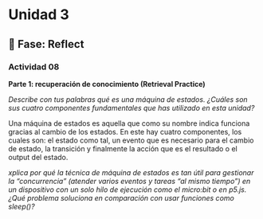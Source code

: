 # Unidad 3


## 🤔 Fase: Reflect

### Actividad 08

**Parte 1: recuperación de conocimiento (Retrieval Practice)**

*Describe con tus palabras qué es una máquina de estados. ¿Cuáles son sus cuatro componentes fundamentales que has utilizado en esta unidad?*

Una máquina de estados es aquella que como su nombre indica funciona gracias al cambio de los estados. En este hay cuatro componentes, los cuales son: el estado como tal, un evento que es necesario para el cambio de estado, la transición y finalmente la acción que es el resultado o el output del estado.

*xplica por qué la técnica de máquina de estados es tan útil para gestionar la “concurrencia” (atender varios eventos y tareas “al mismo tiempo”) en un dispositivo con un solo hilo de ejecución como el micro:bit o en p5.js. ¿Qué problema soluciona en comparación con usar funciones como sleep()?*
